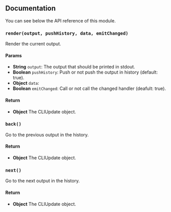 ## Documentation

You can see below the API reference of this module.

### `render(output, pushHistory, data, emitChanged)`
Render the current output.

#### Params
- **String** `output`: The output that should be printed in stdout.
- **Boolean** `pushHistory`: Push or not push the output in history (default: true).
- **Object** `data`:
- **Boolean** `emitChanged`: Call or not call the changed handler (deafult: true).

#### Return
- **Object** The CLIUpdate object.

### `back()`
Go to the previous output in the history.

#### Return
- **Object** The CLIUpdate object.

### `next()`
Go to the next output in the history.

#### Return
- **Object** The CLIUpdate object.

